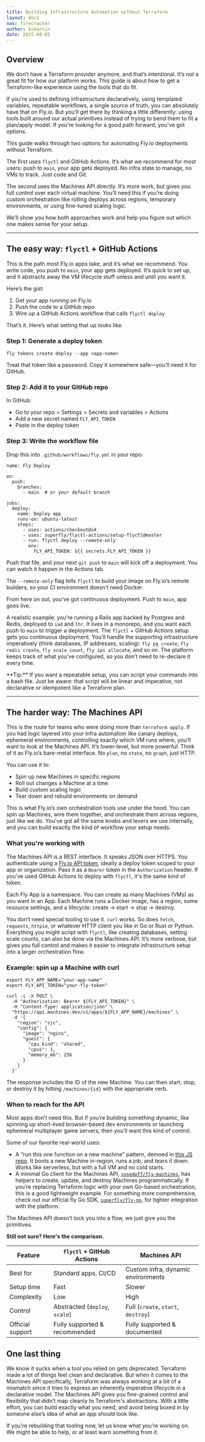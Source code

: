 ```yaml
---
title: Building Infrastructure Automation without Terraform
layout: docs
nav: firecracker
author: kcmartin
date: 2025-08-05
---
```


## Overview

We don’t have a Terraform provider anymore, and that’s intentional. It’s not a great fit for how our platform works. This guide is about how to get a Terraform-like experience using the tools that do fit.

If you're used to defining infrastructure declaratively, using templated variables, repeatable workflows, a single source of truth, you can absolutely have that on Fly.io. But you’ll get there by thinking a little differently: using tools built around our actual primitives instead of trying to bend them to fit a plan/apply model. If you're looking for a good path forward, you've got options.

This guide walks through two options for automating Fly.io deployments without Terraform.

The first uses `flyctl` and GitHub Actions. It’s what we recommend for most users: push to `main`, your app gets deployed. No infra state to manage, no VMs to track. Just code and Git.

The second uses the Machines API directly. It’s more work, but gives you full control over each virtual machine. You’ll need this if you’re doing custom orchestration like rolling deploys across regions, temporary environments, or using fine-tuned scaling logic.

We’ll show you how both approaches work and help you figure out which one makes sense for your setup.

---

## The easy way: `flyctl` + GitHub Actions

This is the path most Fly.io apps take, and it’s what we recommend. You write code, you push to `main`, your app gets deployed. It’s quick to set up, and it abstracts away the VM lifecycle stuff unless and until you want it.

Here’s the gist:

1. Get your app running on Fly.io
1. Push the code to a GitHub repo
1. Wire up a GitHub Actions workflow that calls `flyctl deploy`

That’s it. Here’s what setting that up looks like.

### Step 1: Generate a deploy token

```
fly tokens create deploy --app <app-name>
```

Treat that token like a password. Copy it somewhere safe—you’ll need it for GitHub.

### Step 2: Add it to your GitHub repo

In GitHub:

- Go to your repo > Settings > Secrets and variables > Actions
- Add a new secret named `FLY_API_TOKEN`
- Paste in the deploy token

### Step 3: Write the workflow file

Drop this into `.github/workflows/fly.yml` in your repo:

```
name: Fly Deploy

on:
  push:
    branches:
      - main  # or your default branch

jobs:
  deploy:
    name: Deploy app
    runs-on: ubuntu-latest
    steps:
      - uses: actions/checkout@v4
      - uses: superfly/flyctl-actions/setup-flyctl@master
      - run: flyctl deploy --remote-only
        env:
          FLY_API_TOKEN: ${{ secrets.FLY_API_TOKEN }}
```

Push that file, and your next `git push` to `main` will kick off a deployment. You can watch it happen in the Actions tab.

The `--remote-only` flag tells `flyctl` to build your image on Fly.io’s remote builders, so your CI environment doesn’t need Docker.

From here on out, you’ve got continuous deployment. Push to `main`, app goes live.

A realistic example: you’re running a Rails app backed by Postgres and Redis, deployed to `iad` and `lhr`. It lives in a monorepo, and you want each push to `main` to trigger a deployment. The `flyctl` + GitHub Actions setup gets you continuous deployment. You'll handle the supporting infrastructure  imperatively (think databases, IP addresses, scaling): `fly pg create`, `fly redis create`, `fly scale count`, `fly ips allocate`, and so on. The platform keeps track of what you’ve configured, so you don’t need to re-declare it every time.

<div class="callout">
**Tip:** If you want a repeatable setup, you can script your commands into a bash file. Just be aware: that script will be linear and imperative, not declarative or idempotent like a Terraform plan.
</div>

---

## The harder way: The Machines API

This is the route for teams who were doing more than `terraform apply`. If you had logic layered into your infra automation like canary deploys, ephemeral environments, controlling exactly which VM runs where, you’ll want to look at the Machines API. It’s lower-level, but more powerful. Think of it as Fly.io’s bare-metal interface. No `plan`, no `state`, no `graph`, just HTTP.

You can use it to:

- Spin up new Machines in specific regions
- Roll out changes a Machine at a time
- Build custom scaling logic
- Tear down and rebuild environments on demand

This is what Fly.io’s own orchestration tools use under the hood. You can spin up Machines, wire them together, and orchestrate them across regions, just like we do. You've got all the same knobs and levers we use internally, and you can build exactly the kind of workflow your setup needs.

### What you're working with

The Machines API is a REST interface. It speaks JSON over HTTPS. You authenticate using a [Fly.io API token](https://fly.io/docs/security/tokens/), ideally a deploy token scoped to your app or organization. Pass it as a `Bearer` token in the `Authorization` header. If you've used GitHub Actions to deploy with `flyctl`, it's the same kind of token.

Each Fly App is a namespace. You can create as many Machines (VMs) as you want in an App. Each Machine runs a Docker image, has a region, some resource settings, and a lifecycle: create → start → stop → destroy.

You don’t need special tooling to use it. `curl` works. So does `fetch`, `requests`, `httpie`, or whatever HTTP client you like in Go or Rust or Python. Everything you might script with `flyctl`, like creating databases, setting scale counts, can also be done via the Machines API. It’s more verbose, but gives you full control and makes it easier to integrate infrastructure setup into a larger orchestration flow.

### Example: spin up a Machine with curl

```
export FLY_APP_NAME="your-app-name"
export FLY_API_TOKEN="your-fly-token"

curl -i -X POST \
  -H "Authorization: Bearer ${FLY_API_TOKEN}" \
  -H "Content-Type: application/json" \
  "https://api.machines.dev/v1/apps/${FLY_APP_NAME}/machines" \
  -d '{
    "region": "sjc",
    "config": {
      "image": "nginx",
      "guest": {
        "cpu_kind": "shared",
        "cpus": 1,
        "memory_mb": 256
      }
    }
  }'
```

The response includes the ID of the new Machine. You can then start, stop, or destroy it by hitting `/machines/{id}` with the appropriate verb.

### When to reach for the API

Most apps don’t need this. But if you’re building something dynamic, like spinning up short-lived browser-based dev environments or launching ephemeral multiplayer game servers, then you’ll want this kind of control.

Some of our favorite real-world uses:

- A “run this one function on a new machine” pattern, demoed in [this JS repo](https://github.com/fly-apps/fly-run-this-function-on-another-machine). It boots a new Machine in-region, runs a job, and tears it down. Works like serverless, but with a full VM and no cold starts.
- A minimal Go client for the Machines API, [`sosedoff/fly-machines`](https://github.com/sosedoff/fly-machines), has helpers to create, update, and destroy Machines programmatically. If you’re replacing Terraform logic with your own Go-based orchestration, this is a good lightweight example. For something more comprehensive, check out our official fly Go SDK, [`superfly/fly-go`](https://github.com/superfly/fly-go), for tighter integration with the platform.

The Machines API doesn’t lock you into a flow, we just give you the primitives.

**Still not sure? Here's the comparison.**

| Feature | `flyctl` + GitHub Actions | Machines API |
| --- | --- | --- |
| Best for | Standard apps, CI/CD | Custom infra, dynamic environments |
| Setup time | Fast | Slower |
| Complexity | Low | High |
| Control | Abstracted (`deploy`, `scale`) | Full (`create`, `start`, `destroy`) |
| Official support | Fully supported & recommended | Fully supported & documented |

## One last thing

We know it sucks when a tool you relied on gets deprecated. Terraform made a lot of things feel clean and declarative. But when it comes to the Machines API specifically, Terraform was always working at a bit of a mismatch since it tries to express an inherently imperative lifecycle in a declarative model. The Machines API gives you fine-grained control and flexibility that didn’t map cleanly to Terraform's abstractions. With a little effort, you can build exactly what you need, and avoid being boxed in by someone else’s idea of what an app should look like.

If you're rebuilding that tooling now, let us know what you're working on. We might be able to help, or at least learn something from it.
